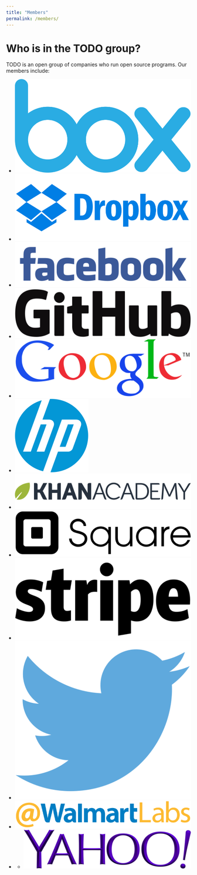 ```yaml
---
title: "Members"
permalink: /members/
---
```


# Who is in the TODO group?

TODO is an open group of companies who run open source programs. Our members include:

* [<img src="/static/logo_box.svg" alt="Box" title="Box">](http://opensource.box.com/)
* [<img src="/static/logo_dropbox.svg" alt="Dropbox" title="Dropbox">](https://opensource.dropbox.com/)
* [<img src="/static/logo_facebook.svg" alt="Facebook" title="Facebook">](https://code.facebook.com/projects/)
* [<img src="/static/logo_github.svg" alt="GitHub" title="GitHub">](https://github.com/github)
* [<img src="/static/logo_google.svg" alt="Google" title="Google">](https://developers.google.com/open-source/)
* [<img src="/static/logo_hp.svg" alt="HP" title="HP">](https://github.com/HewlettPackard)
* [<img src="/static/logo_khanacademy.svg" alt="Khan Academy" title="Khan Academy">](https://github.com/Khan)
* [<img src="/static/logo_square.svg" alt="Square" title="Square">](http://corner.squareup.com)
* [<img src="/static/logo_stripe.svg" alt="Stripe" title="Stripe">](https://github.com/stripe)
* [<img src="/static/logo_twitter.svg" alt="Twitter" title="Twitter">](https://engineering.twitter.com/opensource)
* [<img src="/static/logo_walmartlabs.gif" alt="Walmart Labs" title="Walmart Labs">](https://github.com/walmartlabs)
* * [<img src="/static/logo_yahoo.svg" alt="Yahoo!" title="Yahoo!">](https://yahoo.github.io/)
